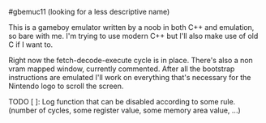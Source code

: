 #gbemuc11 (looking for a less descriptive name)

This is a gameboy emulator written by a noob in both C++ and emulation, so bare with me.
I'm trying to use modern C++ but I'll also make use of old C if I want to.

Right now the fetch-decode-execute cycle is in place. There's also a non vram mapped window, currently commented.
After all the bootstrap instructions are emulated I'll work on everything that's necessary for the Nintendo logo to scroll the screen.

TODO
[ ]: Log function that can be disabled according to some rule. (number of cycles, some register value, some memory area value, ...)